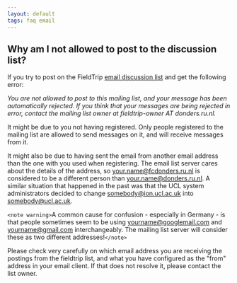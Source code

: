 ```yaml
---
layout: default
tags: faq email
---
```



## Why am I not allowed to post to the discussion list?

If you try to post on the FieldTrip [email discussion list](/discussion_list) and get the following error: 

*You are not allowed to post to this mailing list, and your message has been automatically rejected.  If you think that your messages are being rejected in error, contact the mailing list owner at fieldtrip-owner AT donders.ru.nl.*

It might be due to you not having registered. Only people registered to the mailing list are allowed to send messages on it, and will receive messages from it.

It might also be due to having sent the email from another email address than the one with you used when registering. The email list server cares about the details of the address, so your.name@fcdonders.ru.nl is considered to be a different person than your.name@donders.ru.nl. A similar situation that happened in the past was that the UCL system administrators decided to change somebody@ion.ucl.ac.uk into somebody@ucl.ac.uk. 

`<note warning>`A common cause for confusion - especially in Germany - is that people sometimes seem to be using yourname@googlemail.com and yourname@gmail.com interchangeably. The mailing list server will consider these as two different addresses!`</note>`

Please check very carefully on which email address you are receiving the postings from the fieldtrip list, and what you have configured as the "from" address in your email client. If that does not resolve it, please contact the list owner.
